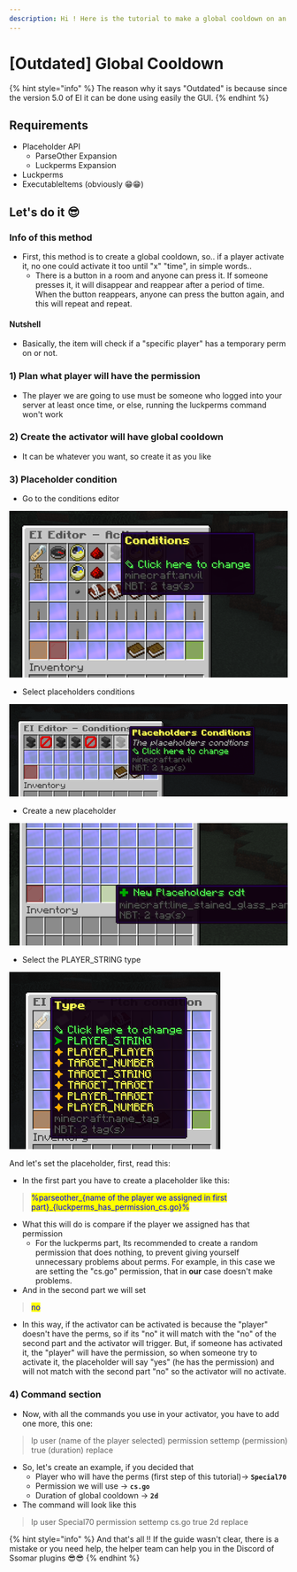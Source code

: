 ```yaml
---
description: Hi ! Here is the tutorial to make a global cooldown on an activator ^^
---
```


# \[Outdated] Global Cooldown

{% hint style="info" %}
The reason why it says "Outdated" is because since the version 5.0 of EI it can be done using easily the GUI.
{% endhint %}

## Requirements

* Placeholder API
  * ParseOther Expansion
  * Luckperms Expansion
* Luckperms
* ExecutableItems (obviously 😁😁)

## Let's do it 😎

### Info of this method

* First, this method is to create a global cooldown, so.. if a player activate it, no one could activate it too until "x" "time", in simple words..
  * There is a button in a room and anyone can press it. If someone presses it, it will disappear and reappear after a period of time. When the button reappears, anyone can press the button again, and this will repeat and repeat.

#### Nutshell

* Basically, the item will check if a "specific player" has a temporary perm on or not.

### 1) Plan what player will have the permission

* The player we are going to use must be someone who logged into your server at least once time, or else, running the luckperms command won't work

### 2) Create the activator will have global cooldown

* It can be whatever you want, so create it as you like

### 3) Placeholder condition

* Go to the conditions editor

![](<../../../.gitbook/assets/image (253).png>)

* Select placeholders conditions

![](<../../../.gitbook/assets/image (246).png>)

* Create a new placeholder

![](<../../../.gitbook/assets/image (125).png>)

* Select the PLAYER\_STRING type

![](<../../../.gitbook/assets/image (166).png>)

And let's set the placeholder, first, read this:

* In the first part you have to create a placeholder like this:

> <mark style="color:blue;">%parseother\_{name of the player we assigned in first part}\_{luckperms\_has\_permission\_cs.go}%</mark>

* What this will do is compare if the player we assigned has that permission
  * For the luckperms part, Its recommended to create a random permission that does nothing, to prevent giving yourself unnecessary problems about perms. For example, in this case we are setting the "cs.go" permission, that in **our** case doesn't make problems.
* And in the second part we will set

> <mark style="color:blue;">no</mark>

* In this way, if the activator can be activated is because the "player" doesn't have the perms, so if its "no" it will match with the "no" of the second part and the activator will trigger. But, if someone has activated it, the "player" will have the permission, so when someone try to activate it, the placeholder will say "yes" (he has the permission) and will not match with the second part "no" so the activator will no activate.

### 4) Command section

* Now, with all the commands you use in your activator, you have to add one more, this one:

> lp user (name of the player selected) permission settemp (permission) true (duration) replace

* So, let's create an example, if you decided that
  * Player who will have the perms (first step of this tutorial)-> **`Special70`**
  * Permission we will use -> **`cs.go`**
  * Duration of global cooldown -> **`2d`**
* The command will look like this

> lp user Special70 permission settemp cs.go true 2d replace

{% hint style="info" %}
And that's all !! If the guide wasn't clear, there is a mistake or you need help, the helper team can help you in the Discord of Ssomar plugins 😎😎
{% endhint %}

